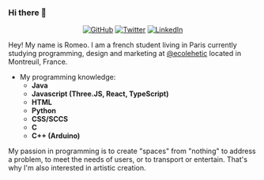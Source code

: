 ### Hi there 👋


<p align="center">
	<a href="https://github.com/Strvm"><img src="https://img.shields.io/github/followers/Strvm.svg?label=GitHub&style=social" alt="GitHub"></a>
	<a href="https://twitter.com/romeo_phillips"><img src="https://img.shields.io/twitter/follow/romeo_phillips?label=Twitter&style=social" alt="Twitter"></a>
	<a href="https://www.linkedin.com/in/roméo-phillips-2460861aa"><img src="https://img.shields.io/badge/LinkedIn--_.svg?style=social&logo=linkedin" alt="LinkedIn"></a>
</p>


Hey! My name is Romeo. I am a french student living in Paris currently studying programming, design and marketing at [@ecolehetic](https://github.com/ecolehetic) located in Montreuil, France. 

 - My programming knowledge:
	 - **Java**
	 - **Javascript (Three.JS, React, TypeScript)**
	 - **HTML**
	 - **Python**
	 - **CSS/SCCS**
	 - **C**
	 - **C++ (Arduino)**
   
My passion in programming is to create "spaces" from "nothing" to address a problem, to meet the needs of users, or to transport or entertain. That's why I'm also interested in artistic creation. 
   

